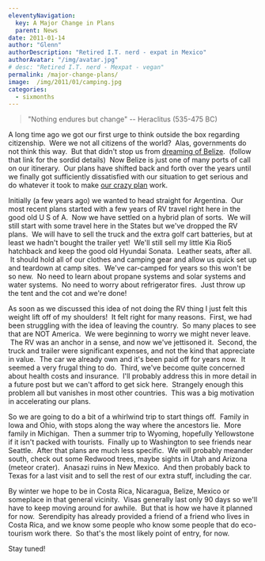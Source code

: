```yaml
---
eleventyNavigation:
  key: A Major Change in Plans
  parent: News
date: 2011-01-14
author: "Glenn"
authorDescription: "Retired I.T. nerd - expat in Mexico"
authorAvatar: "/img/avatar.jpg"
# desc: "Retired I.T. nerd - Mexpat - vegan"
permalink: /major-change-plans/
image:  /img/2011/01/camping.jpg
categories:
  - sixmonths
---
```

> "Nothing endures but change" -- Heraclitus (535-475 BC)

A long time ago we got our first urge to think outside the box regarding citizenship.  Were we not all citizens of the world?  Alas, governments do not think this way.  But that didn't stop us from <a title="dreaming of Belize" href="https://www.www.vagabondians.dev/dreaming-of-belize" target="_self">dreaming of Belize</a>.  (follow that link for the sordid details)  Now Belize is just one of many ports of call on our itinerary.  Our plans have shifted back and forth over the years until we finally got sufficiently dissatisfied with our situation to get serious and do whatever it took to make [our crazy plan](/about) work.

Initially (a few years ago) we wanted to head straight for Argentina.  Our most recent plans started with a few years of RV travel right here in the good old U S of A.  Now we have settled on a hybrid plan of sorts.  We will still start with some travel here in the States but we've dropped the RV plans.  We will have to sell the truck and the extra golf cart batteries, but at least we hadn't bought the trailer yet!  We'll still sell my little Kia Rio5 hatchback and keep the good old Hyundai Sonata.  Leather seats, after all.  It should hold all of our clothes and camping gear and allow us quick set up and teardown at camp sites.  We've car-camped for years so this won't be so new.  No need to learn about propane systems and solar systems and water systems.  No need to worry about refrigerator fires.  Just throw up the tent and the cot and we're done!

As soon as we discussed this idea of not doing the RV thing I just felt this weight lift off of my shoulders!  It felt right for many reasons.  First, we had been struggling with the idea of leaving the country.  So many places to see that are NOT America.  We were beginning to worry we might never leave.  The RV was an anchor in a sense, and now we've jettisoned it.  Second, the truck and trailer were significant expenses, and not the kind that appreciate in value.  The car we already own and it's been paid off for years now.  It seemed a very frugal thing to do.  Third, we've become quite concerned about health costs and insurance.  I'll probably address this in more detail in a future post but we can't afford to get sick here.  Strangely enough this problem all but vanishes in most other countries.  This was a big motivation in accelerating our plans.

So we are going to do a bit of a whirlwind trip to start things off.  Family in Iowa and Ohio, with stops along the way where the ancestors lie.  More family in Michigan.  Then a summer trip to Wyoming, hopefully Yellowstone if it isn't packed with tourists.  Finally up to Washington to see friends near Seattle.  After that plans are much less specific.  We will probably meander south, check out some Redwood trees, maybe sights in Utah and Arizona (meteor crater).  Anasazi ruins in New Mexico.  And then probably back to Texas for a last visit and to sell the rest of our extra stuff, including the car.

By winter we hope to be in Costa Rica, Nicaragua, Belize, Mexico or someplace in that general vicinity.  Visas generally last only 90 days so we'll have to keep moving around for awhile.  But that is how we have it planned for now.  Serendipity has already provided a friend of a friend who lives in Costa Rica, and we know some people who know some people that do eco-tourism work there.  So that's the most likely point of entry, for now.

Stay tuned!
